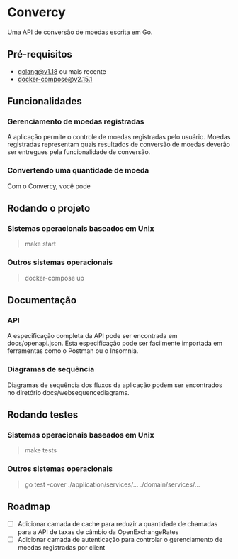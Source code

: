 # Convercy

Uma API de conversão de moedas escrita em Go.

## Pré-requisitos

- golang@v1.18 ou mais recente
- docker-compose@v2.15.1

## Funcionalidades

### Gerenciamento de moedas registradas

A aplicação permite o controle de moedas registradas pelo usuário. Moedas registradas representam quais resultados de conversão de moedas deverão ser entregues pela funcionalidade de conversão.

### Convertendo uma quantidade de moeda

Com o Convercy, você pode 

## Rodando o projeto

### Sistemas operacionais baseados em Unix

> make start

### Outros sistemas operacionais

> docker-compose up

## Documentação

### API

A especificação completa da API pode ser encontrada em docs/openapi.json. Esta especificação pode ser facilmente importada em ferramentas como
o Postman ou o Insomnia.

### Diagramas de sequência

Diagramas de sequência dos fluxos da aplicação podem ser encontrados no diretório docs/websequencediagrams.

## Rodando testes

### Sistemas operacionais baseados em Unix

> make tests

### Outros sistemas operacionais

> go test -cover ./application/services/... ./domain/services/...

## Roadmap

- [ ] Adicionar camada de cache para reduzir a quantidade de chamadas para a API de taxas de câmbio da OpenExchangeRates
- [ ] Adicionar camada de autenticação para controlar o gerenciamento de moedas registradas por client